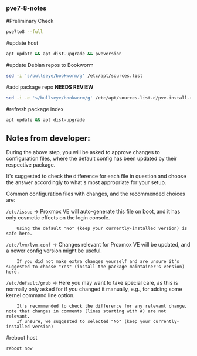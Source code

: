 ### pve7-8-notes

#Preliminary Check
```bash
pve7to8 --full
```

#update host
```bash
apt update && apt dist-upgrade && pveversion
```

#update Debian repos to Bookworm
```bash
sed -i 's/bullseye/bookworm/g' /etc/apt/sources.list
```

#add package repo **NEEDS REVIEW**
```bash
sed -i -e 's/bullseye/bookworm/g' /etc/apt/sources.list.d/pve-install-repo.list 
```
#refresh package index
```bash
apt update && apt dist-upgrade
```

## Notes from developer:
During the above step, you will be asked to approve changes to configuration files, where the default config has been updated by their respective package.

It's suggested to check the difference for each file in question and choose the answer accordingly to what's most appropriate for your setup.

Common configuration files with changes, and the recommended choices are:

```/etc/issue``` -> Proxmox VE will auto-generate this file on boot, and it has only cosmetic effects on the login console.

        Using the default "No" (keep your currently-installed version) is safe here.

```/etc/lvm/lvm.conf``` -> Changes relevant for Proxmox VE will be updated, and a newer config version might be useful.

        If you did not make extra changes yourself and are unsure it's suggested to choose "Yes" (install the package maintainer's version) here.

```/etc/default/grub``` -> Here you may want to take special care, as this is normally only asked for if you changed it manually, e.g., for adding some kernel command line option.

        It's recommended to check the difference for any relevant change, note that changes in comments (lines starting with #) are not relevant.
        If unsure, we suggested to selected "No" (keep your currently-installed version)

#reboot host
```bash
reboot now
```






